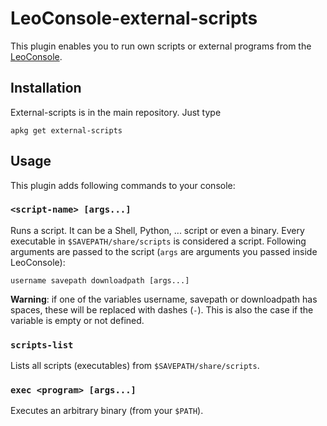 
# LeoConsole-external-scripts

This plugin enables you to run own scripts or external programs from the
[LeoConsole](https://github.com/BoettcherDasOriginal/LeoConsole).

## Installation

External-scripts is in the main repository. Just type

```
apkg get external-scripts
```

## Usage

This plugin adds following commands to your console:

### `<script-name> [args...]`

Runs a script. It can be a Shell, Python, ... script or even a binary. Every
executable in `$SAVEPATH/share/scripts` is considered a script. Following arguments
are passed to the script (`args` are arguments you passed inside LeoConsole):

```text
username savepath downloadpath [args...]
```

**Warning**: if one of the variables username, savepath or downloadpath has
spaces, these will be replaced with dashes (`-`). This is also the case if the
variable is empty or not defined.

### `scripts-list`

Lists all scripts (executables) from `$SAVEPATH/share/scripts`.

### `exec <program> [args...]`

Executes an arbitrary binary (from your `$PATH`).

